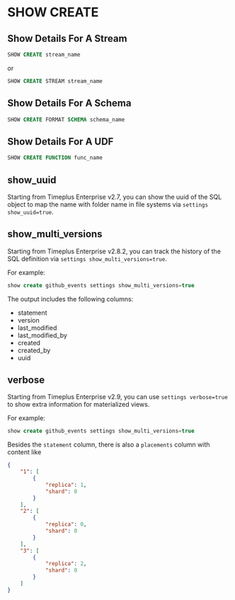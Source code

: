 # SHOW CREATE
## Show Details For A Stream

```sql
SHOW CREATE stream_name
```
or
```sql
SHOW CREATE STREAM stream_name
```
## Show Details For A Schema

```sql
SHOW CREATE FORMAT SCHEMA schema_name
```

## Show Details For A UDF

```sql
SHOW CREATE FUNCTION func_name
```

## show_uuid
Starting from Timeplus Enterprise v2.7, you can show the uuid of the SQL object to map the name with folder name in file systems via `settings show_uuid=true`.

## show_multi_versions
Starting from Timeplus Enterprise v2.8.2, you can track the history of the SQL definition via `settings show_multi_versions=true`.

For example:
```sql
show create github_events settings show_multi_versions=true
```

The output includes the following columns:
* statement
* version
* last_modified
* last_modified_by
* created
* created_by
* uuid

## verbose
Starting from Timeplus Enterprise v2.9, you can use `settings verbose=true` to show extra information for materialized views.

For example:
```sql
show create github_events settings show_multi_versions=true
```
Besides the `statement` column, there is also a `placements` column with content like
```json
{
	"1": [
		{
			"replica": 1,
			"shard": 0
		}
	],
	"2": [
		{
			"replica": 0,
			"shard": 0
		}
	],
	"3": [
		{
			"replica": 2,
			"shard": 0
		}
	]
}
```
